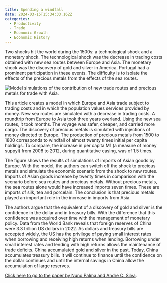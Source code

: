 ```yaml
---
title: Spending a windfall
date: 2024-03-15T15:34:33.162Z
categories:
  - Productivity
  - Trade
  - Economic Growth
  - Economic History
---
```

Two shocks hit the world during the 1500s: a technological shock and a monetary shock. The technological shock was the decrease in trading costs obtained with new sea routes between Europe and Asia. The monetary shock was the discovery of gold and silver in America. Portugal had a prominent participation in these events. The difficulty is to isolate the effects of the precious metals from the effects of the sea routes.

![](https://ucarecdn.com/2d306a9a-fdc8-498e-951d-d0b79598d79c/ "Model simulations of the contribution of new trade routes and precious metals for trade with Asia.")

This article creates a model in which Europe and Asia trade subject to trading costs and in which the population values services provided by money. New sea routes are simulated with a decrease in trading costs. A roundtrip from Europe to Asia took three years overland. Using the new sea routes, it took months. The voyage was safer, cheaper, and carried more cargo. The discovery of precious metals is simulated with injections of money directed to Europe. The production of precious metals from 1500 to 1800 corresponds to  windfall of almost twenty times initial per capita holdings. To compare, the increase in per capita M1 (a measure of money suppyl) from 2008 to 2012, during quantitative easing, was of 1.5 times.

The figure shows the results of simulations of imports of Asian goods by Europe. With the model, the authors can switch off the shock to precious metals and simulate the economic scenario from the shock to new routes. Imports of Asian goods increase by twenty times in comparison with the scenario before sea routes and precious metals. Without precious metals, the sea routes alone would have increased imports seven times. These are imports of silk, tea and porcelain. The conclusion is that precious metals played an important role in the increase in imports from Asia.

The authors argue that the equivalent of a discovery of gold and silver is the confidence in the dollar and in treasury bills. With the difference that this confidence was acquired over time with the management of monetary policy. Data from the World Bank reveals that foreign reserves of China were 3.3 trillion US dollars in 2022. As dollars and treasury bills are accepted widely, the US has the privilege of paying small interest rates when borrowing and receiving high returns when lending. Borrowing under small interest rates and lending with high returns allows the maintenance of trade deficits. China accumulated gold and silver in the past. Today, China accumulates treasury bills. It will continue to finance until the confidence on the dollar continues and until the internal savings in China allow the accumulation of large reserves.

[Click here to go to the paper by Nuno Palma and Andre C. Silva](https://onlinelibrary.wiley.com/doi/10.1111/iere.12662).